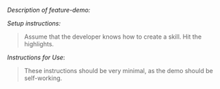 *Description of feature-demo:*

*Setup instructions:*
> Assume that the developer knows how to create a skill. Hit the highlights.

*Instructions for Use*:
> These instructions should be very minimal, as the demo should be self-working.